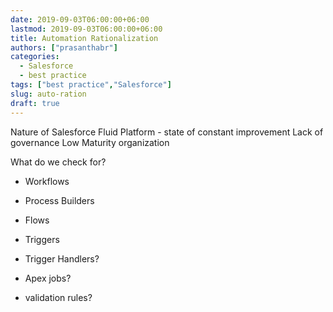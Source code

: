 ```yaml
---
date: 2019-09-03T06:00:00+06:00
lastmod: 2019-09-03T06:00:00+06:00
title: Automation Rationalization
authors: ["prasanthabr"]
categories: 
  - Salesforce
  - best practice
tags: ["best practice","Salesforce"]
slug: auto-ration
draft: true
---
```


Nature of Salesforce
Fluid Platform - state of constant improvement
Lack of governance
Low Maturity organization


What do we check for?
- Workflows

- Process Builders

- Flows

- Triggers

- Trigger Handlers?

- Apex jobs?

- validation rules?
